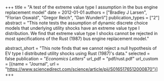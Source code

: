 +++
title = "A test of the extreme value type I assumption in the bus engine replacement model"
date = 2012-01-01
authors = ["Bradley J Larsen", "Florian Oswald", "Gregor Reich", "Dan Wunderli"]
publication_types = ["2"]
abstract = "This note tests the assumption of dynamic discrete choice models that underlying utility shocks have an extreme value type I distribution. We find that extreme value type I shocks cannot be rejected in most specifications of the Rust (1987) bus engine replacement model."

abstract_short = "This note finds that we cannot reject a null hypothesis of EV type I distributed utility shocks using Rust (1987)'s data."
selected = false
publication = "*Economics Letters*"
url_pdf = "pdf/rust.pdf"
url_custom = [{name = "Journal", url = "https://www.sciencedirect.com/science/article/pii/S0165176512000870"}]
+++

